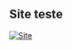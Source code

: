 ## Site teste
[![Site](https://img.shields.io/badge/website-000000?style=for-the-badge&logo=About.me&logoColor=white)](https://foracabuildersteste.netlify.app/)
